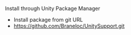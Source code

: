 Install through Unity Package Manager
+ Install package from git URL
+ https://github.com/Braneloc/UnitySupport.git
